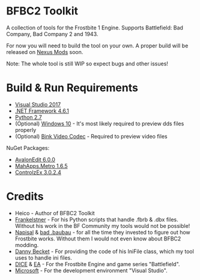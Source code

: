 # BFBC2 Toolkit

A collection of tools for the Frostbite 1 Engine. 
Supports Battlefield: Bad Company, Bad Company 2 and 1943.

For now you will need to build the tool on your own. 
A proper build will be released on [Nexus Mods](https://www.nexusmods.com/battlefieldbadcompany2/mods/) soon.

Note: The whole tool is still WIP so expect bugs and other issues!

# Build & Run Requirements

* [Visual Studio 2017](https://visualstudio.microsoft.com/vs/older-downloads/)
* [.NET Framework 4.6.1](https://www.microsoft.com/en-us/download/details.aspx?id=49982)
* [Python 2.7](https://www.python.org/downloads/release/python-2718/)
* (Optional) [Windows 10](https://www.microsoft.com/en-us/windows/get-windows-10) - It's most likely required to preview dds files properly
* (Optional) [Bink Video Codec](http://www.radgametools.com/bnkdown.htm) - Required to preview video files

NuGet Packages:
* [AvalonEdit 6.0.0](https://www.nuget.org/packages/AvalonEdit/6.0.0)
* [MahApps.Metro 1.6.5](https://www.nuget.org/packages/MahApps.Metro/1.6.5)
* [ControlzEx 3.0.2.4](https://www.nuget.org/packages/ControlzEx/3.0.2.4)

# Credits

* Heico - Author of BFBC2 Toolkit
* [Frankelstner](http://www.bfeditor.org/forums/index.php?/profile/6706-frankelstner/) - For his Python scripts that handle .fbrb & .dbx files. Without his work in the BF Community my tools would not be possible! 
* [Napisal](https://www.youtube.com/channel/UCIcx-pztQ3rGfO3pbcd52OQ) & [bad .baubau](https://www.youtube.com/user/cssbaubau) - for all the time they invested to figure out how Frostbite works. Without them I would not even know about BFBC2 modding.
* [Danny Becket](https://stackoverflow.com/users/1563422/danny-beckett) - For providing the code of his IniFile class, which my tool uses to handle ini files.
* [DICE](https://www.dice.se/) & [EA](https://www.ea.com/) - For the Frostbite Engine and game series "Battlefield".
* [Microsoft](https://www.microsoft.com/) - For the development environment "Visual Studio".

